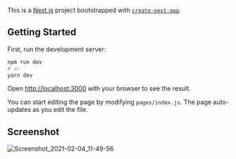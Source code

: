 This is a [Next.js](https://nextjs.org/) project bootstrapped with [`create-next-app`](https://github.com/vercel/next.js/tree/canary/packages/create-next-app).

## Getting Started

First, run the development server:

```bash
npm run dev
# or
yarn dev
```

Open [http://localhost:3000](http://localhost:3000) with your browser to see the result.

You can start editing the page by modifying `pages/index.js`. The page auto-updates as you edit the file.

## Screenshot

![Screenshot_2021-02-04_11-49-56](https://user-images.githubusercontent.com/48466908/106846333-4073c080-66df-11eb-819d-9c79cab28e7a.png)

